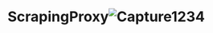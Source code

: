 # ScrapingProxy![Capture1234](https://user-images.githubusercontent.com/61023708/122666832-d5341200-d1d9-11eb-9dc4-231953e9d5f1.PNG)
